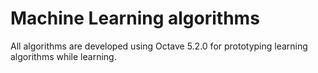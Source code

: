 # Machine Learning algorithms

All algorithms are developed using Octave 5.2.0 for prototyping learning algorithms while learning. 
